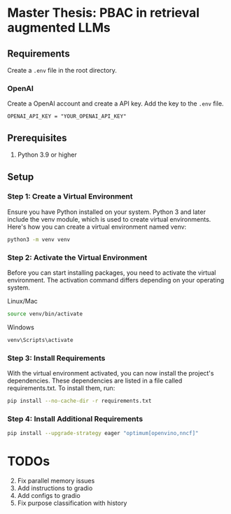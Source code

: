 # Master Thesis: PBAC in retrieval augmented LLMs

## Requirements

Create a ```.env``` file in the root directory.

### OpenAI

Create a OpenAI account and create a API key. Add the key to the ```.env``` file.

```
OPENAI_API_KEY = "YOUR_OPENAI_API_KEY"
```

## Prerequisites

1. Python 3.9 or higher

## Setup

### Step 1: Create a Virtual Environment
Ensure you have Python installed on your system. Python 3 and later include the venv module, which is used to create virtual environments. Here's how you can create a virtual environment named venv:

```bash
python3 -m venv venv
```

### Step 2: Activate the Virtual Environment
Before you can start installing packages, you need to activate the virtual environment. The activation command differs depending on your operating system.

Linux/Mac
```bash
source venv/bin/activate
```

Windows
```bash
venv\Scripts\activate
```

### Step 3: Install Requirements
With the virtual environment activated, you can now install the project's dependencies. These dependencies are listed in a file called requirements.txt. To install them, run:

```bash
pip install --no-cache-dir -r requirements.txt
```

### Step 4: Install Additional Requirements

```bash
pip install --upgrade-strategy eager "optimum[openvino,nncf]"
```



# TODOs

2. Fix parallel memory issues
3. Add instructions to gradio
4. Add configs to gradio
6. Fix purpose classification with history